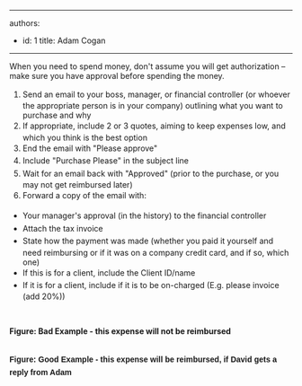 

---
authors:
  - id: 1
    title: Adam Cogan
---




<span class='intro'> ​When you need to spend money, don't assume you will get authorization – make sure you have approval before spending the money. </span>

<ol><li> 
      <span style="line-height&#58;1.6;">Send an email to your boss, manager, or financial controller (or whoever the appropriate person is in your company) outlining what you want to purchase and why</span><br></li><li> 
      <span style="line-height&#58;1.6;">If appropriate, include 2 or 3 quotes, aiming to keep expenses low, and which you think is the best option</span><br></li><li> 
      <span style="line-height&#58;1.6;">End the email with &quot;Please approve&quot;</span><br></li><li> 
      <span style="line-height&#58;1.6;">Include &quot;Purchase Please&quot; in the subject line</span><br></li><li> 
      <span style="line-height&#58;1.6;">Wait for an email back with &quot;Approved&quot; (prior to the purchase, or you may not get reimbursed later)</span><br></li><li> 
      <span style="line-height&#58;1.6;">Forward a copy of the email with&#58;</span><br></li></ol><ul><li> 
      <span style="line-height&#58;1.6;background-color&#58;initial;">​</span><span style="line-height&#58;1.6;background-color&#58;initial;">Your manager's approval (in the history) to the financial controller</span><br></li><li> 
      <span style="line-height&#58;1.6;background-color&#58;initial;">Attach the tax invoice</span><br></li><li> 
      <span style="line-height&#58;1.6;background-color&#58;initial;">State how the payment was made (whether you paid it yourself and need reimbursing or if it was on a company credit card, and if so, which one)</span><br></li><li> 
      <span style="line-height&#58;1.6;background-color&#58;initial;">If this is for a client, include the Client ID/name</span><br></li><li> 
      <span style="line-height&#58;1.6;">I</span><span style="line-height&#58;1.6;">f it is for a client, include if it is to be on-charged (E.g. please invoice (add 20%))</span><br></li></ul> ​

<p>
<img src="/Management/Rules-to-Better-Software-Consultants-Working-in-a-Team/PublishingImages/purchase-please-bad-example.jpg" alt="" /><br><strong>Figure&#58; Bad Example - this expense will not be reimbursed</strong>​<br><br>
</p><p>
<img src="/Management/Rules-to-Better-Software-Consultants-Working-in-a-Team/PublishingImages/purchase-please-good-example.jpg" alt="" /><br><strong style="line-height&#58;1.6;"><span style="font-size&#58;10.5pt;font-family&#58;arial, sans-serif;">Figure&#58; Good Example - this
expense will be reimbursed, if David gets a reply from Adam</span></strong></p>


